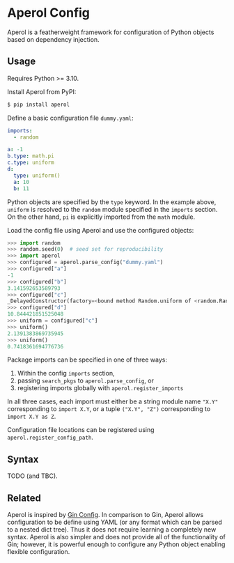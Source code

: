 
# Aperol Config

Aperol is a featherweight framework for configuration of Python objects based on dependency injection.

## Usage

Requires Python >= 3.10.

Install Aperol from PyPI:

```bash
$ pip install aperol
```

Define a basic configuration file `dummy.yaml`:

```yaml
imports:
  - random

a: -1
b.type: math.pi
c.type: uniform
d:
  type: uniform()
  a: 10
  b: 11
```

Python objects are specified by the `type` keyword.
In the example above, `uniform` is resolved to the `random` module specified in the `imports` section.
On the other hand, `pi` is explicitly imported
from the `math` module.

Load the config file using Aperol and use the configured objects:

```python
>>> import random
>>> random.seed(0)  # seed set for reproducibility
>>> import aperol
>>> configured = aperol.parse_config("dummy.yaml")
>>> configured["a"]
-1
>>> configured["b"]
3.141592653589793
>>> configured["c"]
_DelayedConstructor(factory=<bound method Random.uniform of <random.Random object at ...>>, init=False, kwargs={'a': -1, 'b': 3.141592653589793})
>>> configured["d"]
10.844421851525048
>>> uniform = configured["c"]
>>> uniform()
2.1391383869735945
>>> uniform()
0.7418361694776736
```

Package imports can be specified in one of three ways:
1. Within the config `imports` section,
2. passing `search_pkgs` to `aperol.parse_config`, or
3. registering imports globally with `aperol.register_imports`

In all three cases, each import must either be a string module name `"X.Y"` corresponding to `import X.Y`, or a tuple `("X.Y", "Z")` corresponding to `import X.Y as Z`.

Configuration file locations can be registered using `aperol.register_config_path`.

## Syntax

TODO (and TBC).

## Related

Aperol is inspired by [Gin Config](https://github.com/google/gin-config).
In comparison to Gin, Aperol allows configuration to be define using YAML (or any format which can be parsed to a nested dict tree). Thus it does not require learning a completely new syntax. Aperol is also simpler and does not provide all of the functionality of Gin; however, it is powerful enough to configure any Python object enabling flexible configuration.
